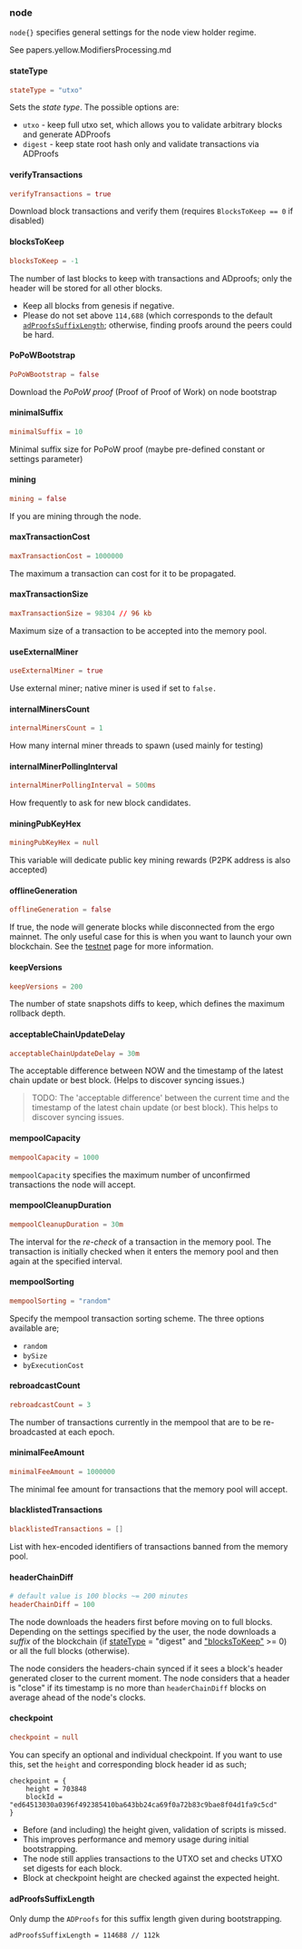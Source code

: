 
### node 

`node{}` specifies general settings for the node view holder regime. 

See papers.yellow.ModifiersProcessing.md

#### stateType
```conf
stateType = "utxo"
```

Sets the *state type*. The possible options are:

- `utxo` - keep full utxo set, which allows you to validate arbitrary blocks and generate ADProofs
- `digest` - keep state root hash only and validate transactions via ADProofs


#### verifyTransactions
```conf
verifyTransactions = true
```

Download block transactions and verify them (requires `BlocksToKeep == 0` if disabled)

#### blocksToKeep
```conf
blocksToKeep = -1
```

The number of last blocks to keep with transactions and ADproofs; only the header will be stored for all other blocks.

- Keep all blocks from genesis if negative.
- Please do not set above `114,688` (which corresponds to the default [`adProofsSuffixLength`](#adproofssuffixlength); otherwise, finding proofs around the peers could be hard.

#### PoPoWBootstrap
```conf
PoPoWBootstrap = false
```

Download the *PoPoW proof* (Proof of Proof of Work) on node bootstrap

#### minimalSuffix
```conf
minimalSuffix = 10
```

Minimal suffix size for PoPoW proof (maybe pre-defined constant or settings parameter)

#### mining
```conf
mining = false
```

If you are mining through the node. 


#### maxTransactionCost
```conf
maxTransactionCost = 1000000
```

The maximum a transaction can cost for it to be propagated. 

#### maxTransactionSize
```conf
maxTransactionSize = 98304 // 96 kb
```

Maximum size of a transaction to be accepted into the memory pool.

#### useExternalMiner
```conf
useExternalMiner = true
```

Use external miner; native miner is used if set to `false.`

#### internalMinersCount
```conf
internalMinersCount = 1
```
How many internal miner threads to spawn (used mainly for testing)

#### internalMinerPollingInterval
```conf
internalMinerPollingInterval = 500ms
```

How frequently to ask for new block candidates.

#### miningPubKeyHex

```conf
miningPubKeyHex = null
```

This variable will dedicate public key mining rewards (P2PK address is also accepted)



#### offlineGeneration
```conf
offlineGeneration = false
```

If true, the node will generate blocks while disconnected from the ergo mainnet. The only useful case for this is when you want to launch your own blockchain. See the [testnet](testnet.md) page for more information.

#### keepVersions
```conf
keepVersions = 200
```

The number of state snapshots diffs to keep, which defines the maximum rollback depth.

#### acceptableChainUpdateDelay
```conf
acceptableChainUpdateDelay = 30m
```
The acceptable difference between NOW and the timestamp of the latest chain update or best block. (Helps to discover syncing issues.)

> TODO: The 'acceptable difference' between the current time and the timestamp of the latest chain update (or best block). This helps to discover syncing issues. 

#### mempoolCapacity
```conf
mempoolCapacity = 1000
```

`mempoolCapacity` specifies the maximum number of unconfirmed transactions the node will accept.

#### mempoolCleanupDuration
```conf
mempoolCleanupDuration = 30m
```

The interval for the *re-check* of a transaction in the memory pool. The transaction is initially checked when it enters the memory pool and then again at the specified interval.

#### mempoolSorting
```conf
mempoolSorting = "random"
```

Specify the mempool transaction sorting scheme. The three options available are; 

- `random`
- `bySize`
- `byExecutionCost`


#### rebroadcastCount
```conf
rebroadcastCount = 3
```

The number of transactions currently in the mempool that are to be re-broadcasted at each epoch.

#### minimalFeeAmount
```conf
minimalFeeAmount = 1000000
```

The minimal fee amount for transactions that the memory pool will accept.

#### blacklistedTransactions

```conf
blacklistedTransactions = []
```

List with hex-encoded identifiers of transactions banned from the memory pool.


#### headerChainDiff

```conf
# default value is 100 blocks ~= 200 minutes
headerChainDiff = 100
```

The node downloads the headers first before moving on to full blocks. Depending on the settings specified by the user, the node downloads a *suffix* of the blockchain (if [stateType](#statetype) = "digest" and ["blocksToKeep"](#blockstokeep) >= 0) or all the full blocks (otherwise).

The node considers the headers-chain synced if it sees a block's header generated closer to the current moment. The node considers that a header is "close" if its timestamp is no more than `headerChainDiff` blocks on average ahead of the node's clocks.


#### checkpoint


```conf
checkpoint = null
```

You can specify an optional and individual checkpoint. If you want to use this, set the `height` and corresponding block header id as such;

```
checkpoint = {
    height = 703848
    blockId = "ed64513030a0396f492385410ba643bb24ca69f0a72b83c9bae8f04d1fa9c5cd"
}
```
   
- Before (and including) the height given, validation of scripts is missed.
- This improves performance and memory usage during initial bootstrapping.
- The node still applies transactions to the UTXO set and checks UTXO set digests for each block.
- Block at checkpoint height are checked against the expected height.
    

#### adProofsSuffixLength

Only dump the `ADProofs` for this suffix length given during bootstrapping.


```
adProofsSuffixLength = 114688 // 112k
```

